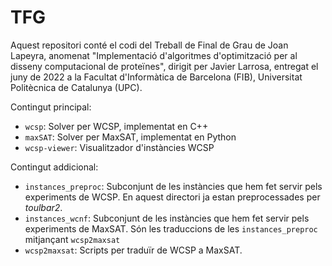 # TFG

Aquest repositori conté el codi del Treball de Final de Grau de Joan Lapeyra, anomenat "Implementació d'algoritmes d'optimització per al disseny computacional de proteïnes", dirigit per Javier Larrosa, entregat el juny de 2022 a la Facultat d'Informàtica de Barcelona (FIB), Universitat Politècnica de Catalunya (UPC).



Contingut principal:

- `wcsp`: Solver per WCSP, implementat en C++
- `maxSAT`: Solver per MaxSAT, implementat en Python
- `wcsp-viewer`: Visualitzador d'instàncies WCSP

Contingut addicional:

- `instances_preproc`: Subconjunt de les instàncies que hem fet servir pels experiments de WCSP. En aquest directori ja estan preprocessades per *toulbar2*.
- `instances_wcnf`: Subconjunt de les instàncies que hem fet servir pels experiments de MaxSAT. Són les traduccions de les `instances_preproc` mitjançant `wcsp2maxsat`
- `wcsp2maxsat`: Scripts per traduïr de WCSP a MaxSAT.